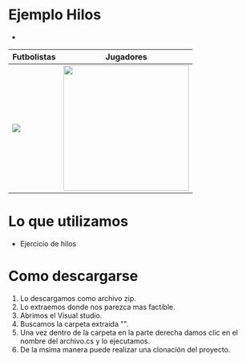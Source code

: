 # Ejemplo Hilos 
<ul>
<li></li> 
 </ul> 


| Futbolistas | Jugadores |
| ------------ | ------------- |
| <img src="https://i.pinimg.com/736x/69/20/64/692064981d3fb4135b010af521384dfd.jpg"> | <img src="http://www.nkfu.com/wp-content/uploads/2011/05/futbol1.jpg" width="250"> |

 # Lo que utilizamos 
   <ul>  
<li>Ejercicio de hilos</li> 
 
   
  </ul> 
 
 # Como descargarse
 
 <ol> 
<li> Lo descargamos como archivo zip.</li> 
<li>Lo extraemos donde nos parezca mas factible.</li> 
<li>Abrimos el Visual studio.</li> 
<li>Buscamos la carpeta extraida "".</li> 
<li>Una vez dentro de la carpeta en la parte derecha damos clic en el nombre del archivo.cs y lo ejecutamos.</li> 
<li>De la msima manera puede realizar una clonación  del proyecto.</li> 
  </ol> 
